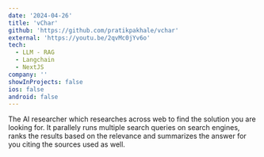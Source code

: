 ```yaml
---
date: '2024-04-26'
title: 'vChar'
github: 'https://github.com/pratikpakhale/vchar'
external: 'https://youtu.be/2qvMc0jYv6o'
tech:
  - LLM - RAG
  - Langchain
  - NextJS
company: ''
showInProjects: false
ios: false
android: false
---
```


The AI researcher which researches across web to find the solution you are looking for. It parallely runs multiple search queries on search engines, ranks the results based on the relevance and summarizes the answer for you citing the sources used as well.

